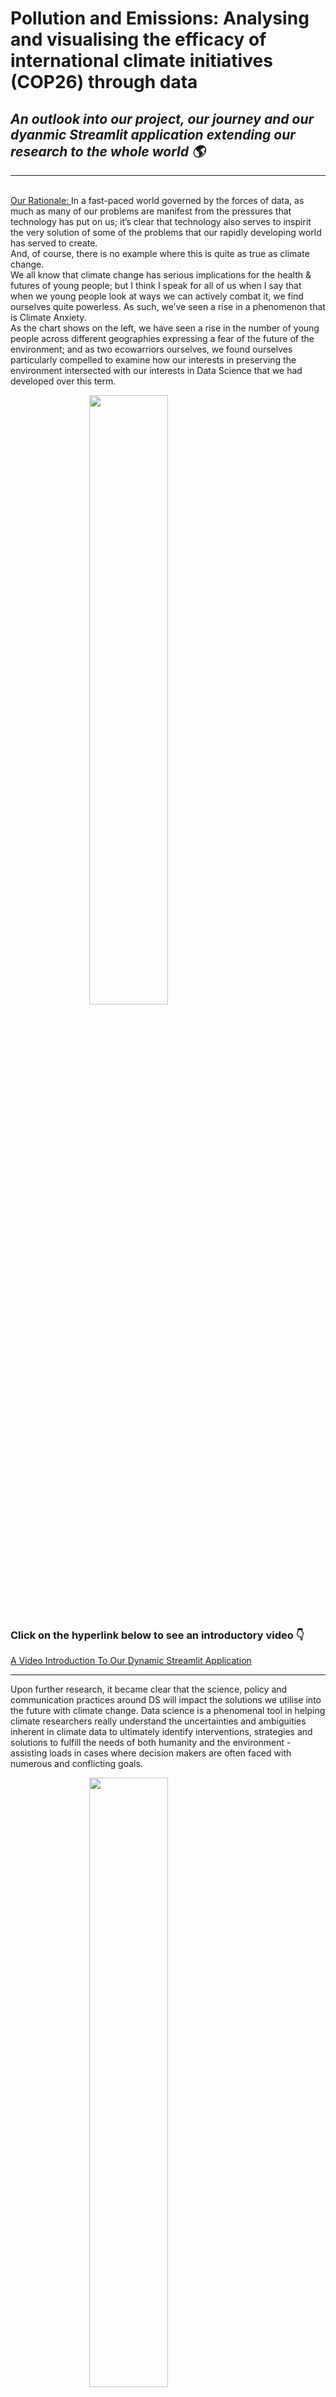 # Pollution and Emissions: Analysing and visualising the efficacy of international climate initiatives (COP26) through data 
## _An outlook into our project, our journey and our dyanmic Streamlit application extending our research to the whole world 🌎_
---
<style>
    .center {
    display: block;
    margin-left: auto;
    margin-right: auto;
    width: 50%;
    }
</style>

<br/><ins> Our Rationale: </ins>
In a fast-paced world governed by the forces of data, as much as many of our problems are
manifest from the pressures that technology has put on us; it’s clear that technology also serves
to inspirit the very solution of some of the problems that our rapidly developing world has served
to create. <br/>
And, of course, there is no example where this is quite as true as climate change. <br/>
We all know that climate change has serious implications for the health & futures of young
people; but I think I speak for all of us when I say that when we young people look at ways we
can actively combat it, we find ourselves quite powerless. As such, we’ve seen a rise in a
phenomenon that is Climate Anxiety.<br/>
As the chart shows on the left, we have seen a rise in the number of young people across
different geographies expressing a fear of the future of the environment; and as two ecowarriors ourselves, we found ourselves particularly compelled to examine how our interests in
preserving the environment intersected with our interests in Data Science that we had developed over this term.

<img src="https://github.com/AmandeepN/COP26-Analysis/raw/main/images/1.jpg" class="center"  />


### Click on the hyperlink below to see an introductory video 👇
[A Video Introduction To Our Dynamic Streamlit Application](https://www.youtube.com)

---


Upon further research, it became clear that the science, policy and communication practices
around DS will impact the solutions we utilise into the future with climate change. Data science
is a phenomenal tool in helping climate researchers really understand the uncertainties and
ambiguities inherent in climate data to ultimately identify interventions, strategies and solutions
to fulfill the needs of both humanity and the environment - assisting loads in cases where
decision makers are often faced with numerous and conflicting goals.


<img src="https://github.com/AmandeepN/COP26-Analysis/raw/main/images/2.jpg" class="center"  />


These strategies empowered by data and data science were exactly the sort of thing we hear of
at the likes of COP27, where our very own Minouche Shafik spoke in November 2022. And is
where pledges determined by data like those shared at COP27, involving the likes of countries
promising to limit global warming to 1.5 degrees are predicated. Data science is what is used to
examine the uncertainty of climate models and ultimately help visualise the issue at hand. <br/><br/><br/>
It is in this vein that we have aimed to use Data Science to go one step beyond this and, in an
almost self reflective way, examine the efficacy of the very initiatives and pledges that Data
Science has helped to create and will do so by using an Air Pollution API. We will also go one
step beyond this and examine how the degree of response to climate change following a global
climate protocol like COP26 varies depending on the level of economic development of
countries as well.
<ins> Preliminary Targets: </ins>
Our initial targets following our complete change of project centred around investigating the
efficacy of the climate initiatives. We have seen, over the last few decades, countless
environmental initiatives being introduced. We were very interested in learning exactly what
effect these initiatives had on the pollution levels of different countries. Given our API
restrictions (will be examined further), we decided to focus on COP26.
<img src="https://github.com/AmandeepN/COP26-Analysis/raw/main/images/3.jpg" class="center"  />
We are interested in answering the following questions to help us further examine the efficacy of
climate initiatives (COP26) and, moreover, ask ourselves exactly what this means for the
environment:
- Why have so many different climate initiatives been introduced over time?
- Did COP26 in particular turn out to be successful?
- What did the initiative have the largest impact on?
- Do different countries respond differently to these initiatives?
- Do discrepancies in the response of emerging and developed nations exist?
- What impacts have these initiatives had on the Air Quality Index and other polluting gasses?
- What time lags are associated with these initiatives?
- What are the short, medium and long-term effects of COP26 on the environment?
<img src="https://github.com/AmandeepN/COP26-Analysis/raw/main/images/4.jpg" class="center"  />
<ins>Our Dataset’s Chosen Locations:</ins>
<img src="https://github.com/AmandeepN/COP26-Analysis/raw/main/images/5.jpg" class="center"  />
We decided to investigate the effects of COP26 on the emissions of these six cities. We decided
to put the cities into three clusters:
Cluster containing High Income Cities: London and Washington DC

Cluster containing Newly Emerging Cities: Delhi and Gaborone

Cluster containing Low Income Cities: São Paulo and Delhi

It is important to note that we initially wanted to explore the impact on Beijing, but inputting the
longitude/latitude into the API kept generating an error, and we decided instead to investigate
the effects of COP26 on the pollution in São Paulo instead - which is in a similar

The choice of our 6 cities was entirely orientated around the fact that we wanted to have a
dimension of our findings that examined the extent of environmental response, and how this
depended on the level of economic growth that was encountered by a country. Our 6 locations
allowed us to gather good intel on a range of countries that were epitomes of their economic
categories.

Generally, economic theory produces 5 fundamental reasons why the level of environmental
response might vary by how wealthy a country is:

1. Financial resources: Wealthy countries typically have more financial resources to invest in environmental protection and sustainability initiatives. They can afford to implement more expensive and advanced technologies to reduce pollution and protect natural resources.

2. Economic priorities: Developing countries may prioritise economic growth over environmental protection, as they may see environmental regulations as a hindrance to economic development. On the other hand, developed countries may have a stronger emphasis on environmental protection as their economy has already been established.

3. Political will: Wealthy countries may have a stronger political will to address environmental issues, as they have the resources and stability to implement policies and regulations to protect the environment. Developing countries may have less political will to address environmental issues due to lack of resources and other pressing concerns.

4. Public awareness: Developed countries generally have higher levels of education and more access to information, which can lead to greater public awareness and concern about environmental issues. This can lead to greater pressure on governments and businesses to take action to protect the environment.

5. Technological capabilities: Wealthy countries typically have greater technological capabilities to address environmental issues, including the ability to monitor and assess the state of the environment, the ability to develop and implement new technologies to reduce pollution and protect natural resources, and the ability to adapt to the impacts of climate change.

We want to see how these fundamental tenets in the relationship between level of economic
wealth and responsiveness to climate change can be visualised and scrutinised with data
science. Our choice of these 6 cities enabled us to do exactly this. Furthermore (and perhaps
more fundamentally) when it came to deciding which countries to use as part of our analysis we
first identified the signatories of COP26. All of these countries had, to different extents,
committed to the conference and made pledges. 
<ins>Our Choice of Further Variables (Dates and Pollutants): </ins>
Dates (or, perhaps more accurately, our lack of them) were wholly based on our limited choice
of data sets - we will examine this further in the next section.
As for our choice of pollutants, we had quickly discerned that we required a range of different
pollutants in order to avoid the impacts of any selection bias that could have arisen from
selecting only one pollution metric.
Descriptions for our chosen pollutants are as follows:
- The first polluting gas we looked at was Carbon Monoxide. Carbon monoxide occurs primarily from emissions by fossil-fuel powered engines. We decided to look into Carbon Monoxide as one of our pollutants of interest as the API was able to return data on it. It seemed natural to focus on the evolution of this gas with the advent of the climate initiative
- We then decided to look at Ozone/ Oxygen Trioxide. When inhaled, ozone causes severe damage to the lungs. Ozone absorbs radiation, consequently acting as a greenhouse gas. As such a big contributor to the greenhouse effect, we felt it logical to investigate its evolution,
- NO2 or nitrous dioxide occurs primarily from cars, buses and trucks. It gets into the atmosphere, reacting to form Nitric acid (acid rain). This acid rain causes damage to buildings and causes the acidification of water bodies, contributing to biodiversity loss.
- We also examined the fine particulates (PM2.5) - these appear in the air, reducing the visibility. Exposure to PM2.5 has been said to cause premature mortality - so we chose to investigate this as our fourth metric of interest.
<ins>Potential Datasets:</ins>
We found out a lot of data was available online. Below are the sources we found, with the
respective numbers of datasets that each source held:
1. Open Weather Map’s API
2. WHO GHO OData API
3. European Environment Agency had 227 datasets available for use
4. Data.gov had 12 datasets available for use
5. Data.gov.uk had 7 datasets available for use
6. UKCOP26 had 4 datasets available for use
7. Local Government Associate had 5 datasets available for use
<img src="https://github.com/AmandeepN/COP26-Analysis/raw/main/images/6.jpg" class="center"  />
1. OpenWeather Air Pollution API - this was a phenomenal API that had a wealth of historical data covering 20 years of air pollution information across 9 different metrics from all across the world, bar a few key examples like Beijing.
2. OpenWeather’s Main alternative that we were looking at: the WHO GHO OData API. This proved to be a weaker option as the Air Pollution API by OpenWeather had a much more comprehensive repository of historical data than the WHO’s OData API. Although the WHO’s OData API covered a far larger number of years stemming from 2010-2019, it had actually taken an annual mean of each year of that data. Meaning that this API only provided 9 rows of historical data. We were initially attracted to this as we thought it would be a good idea to perhaps look at a range of climate protocols: the kyoto protocol of 1997, the Paris Agreement of 2016; but ultimately we realised given the severe lack of data, this wouldn’t be feasible. We ended up focusing on COP26 of 2021 and made the most of the OpenWeather Historical API to make use of the very comprehensive data it provided from over the past 2 years. Secondly and more briefly, the WHO’s OData API only provided data on PM2.5, a type of particulate; we wanted to discuss a wider range of pollutant gases that, come statistical inference, would allow us to answer our question with greater conviction.
3. 3 - 7 covers a few other sources as well that contain many relevant datasets for use. However, whether due to lack of scale, or indeed lack of applicability to the variables we were looking to analyse, we decided that the OpenWeather Air Pollution API proved to be the best dataset to answer our question and to truly examine the scale and efficacy of COP26, and be able to employ that geographical perspective as well.
<ins>Our Chosen Datasets: </ins>
Our chosen dataset: The OpenWeather Air Pollution API.
The OpenWeather API does a fantastic job of giving us access to an insanely comprehensive
dataset; monitoring and providing both present and historical air pollution data on any
coordinates, provided by latitude and longitude, in the world.
<img src="https://github.com/AmandeepN/COP26-Analysis/raw/main/images/7.jpg" class="center"  />
We mentioned that there were indeed a few limitations from the point of view of the historical
reach of the data. As mentioned we wanted to initially look at a range of global climate initiatives
extending back some 30 years but were unable to do so because of precisely this issue. We
determined that by virtue of the data extending back to November 2020 and continuing to the
present day, examining 1 climate protocol, COP26, was the best way forward. This took place in
November 2021, which found itself in the middle of our timeline and, thus, opened up the
fantastic opportunity to analyse pollution metrics in uniform time windows before, during and
after the climate conference.
<img src="https://github.com/AmandeepN/COP26-Analysis/raw/main/images/8.jpg" class="center"  />
Our API returned data on our four variables of interest. As this covered all our chosen variables,
our choice of the OpenWeather Air Pollution API was unequivocal.

<ins>Making Use of Code:</ins>
To make our code usable, we initially had to import in all of the libraries (requests, pandas,
numpy, json and matplotlib.), these gave us the critical tools we needed to ensure that we were
able to access all the tools needed in order to execute all required functions to our data.
We started by analysing OpenWeather’s Air Pollution API, seeing the total 9 variables and
began to decipher which ones could be used to universally answer our question. For some
obscure air pollutants like PM10, we had empty values for most countries so we had to withdraw
the prospect of any use of these.
Eventually we settled on using the pollutants Nitrous Oxide, Carbon Monoxide, Ozone as well
as PM2.5 particulates as our variables of interest. We created this flowchart that can be seen
below, to illustrate the scale, size and hierarchies involved with really finding ourselves with the
information that we wanted to illustrate in our visual analysis:
<img src="https://github.com/AmandeepN/COP26-Analysis/raw/main/images/9.jpg" class="center"  />
The OpenWeather API has an almost infinite amount of air pollution data that provides
information on a daily frequency over the past 2 years from all across the globe. We found that
each country had approximately 17,500 rows of data which across our 4 chosen variables postcleaning and 6 countries meant that we were processing calls and requests and dealing with
approximately 945,000 individual data points.

When we break this down into our clusters of 2 countries each, separated by their level of
economic development; low income countries, newly emerging economies and high income
countries found themselves with paginated data that was approximately equal in size at around
315,000 data points.

And then when splitting our 2 year time frame into 3 distinct and equal length periods of beforeCOP26, during-COP26 and after-COP26 we found ourselves with data points across our 4
chosen pollution metrics at about 105,000. Which surprisingly, at least compared to other
groups, was a lot more manageable than it had initially seemed.

We utilised the drop function to allow us to drop unnecessary columns. This allowed us to drop
the columns of the variables that we were not actually interested in (SO2, CH4).
Using the concat function, we merged the 6 dataframes into one, main, dataframe. This made
subsequent data operations a bit easier. We also utilised the .loc function to filter out the time
range that we needed (pre, during and post COP26).
<ins>Use of Pandas:</ins>
We used the pd.Dataframe function to create the data frame itself. We then made use of several
pandas functions such as concat (to merge the data frames together) and drop to remove
unnecessary columns. We utilised df.rank to do dataframe operations - finding which countries
were the largest contributors to pollution before the inception of COP26 and how these rankings
evolved with the advent of the initiative.
<ins>Missing data:</ins>
<img src="https://github.com/AmandeepN/COP26-Analysis/raw/main/images/10.jpg" class="center"  />
We had to employ the use of the DropNA function for this. This allowed us to remove all NaN
values that, come data visualisation, would not be able to return anything meaningful and would
have produced many annoying errors. You’ll see this in practice in some of the correlation data
we will employ for Gaborone’s during and post COP26 data.

<ins>Joining Several Databases:</ins>
<img src="https://github.com/AmandeepN/COP26-Analysis/raw/main/images/11.jpg" class="center"  />
We used .concat which concatenated the 6 different data frames into a singular dataframe. We
then placed these multiple data frames into a singular list. The diagram towards the bottom on
the left illustrates this process.
<ins>Preliminary Visualisation (Time Series):</ins>
<img src="https://github.com/AmandeepN/COP26-Analysis/raw/main/images/12.jpg" class="center"  />
Briefly explaining some of the code we employed in the experimentation we started off with;
MatPlotLib provided the basis of our preliminary experimentation. This is something that we
have already dealt with through problem sets and on the few python courses we have done
ourselves. But, in essence we started off by plotting graphs of the same pollutant (on this page
you can see PM2.5) for our 6 different cities and timeframes; that being before, during and after
COP26.
Obviously plotting the designated start and end times for these periods on the x-axis and the
pollutant levels on the y-axis, we were able to access quite a comprehensive graph illustrating
air pollution levels over the course of a period for all cities and potentially a bit of a story
associated with this data.
The first graph demonstrates the PM2.5 levels before the advent of COP26. We can see huge
fluctuations in the level of PM2.5, especially with Delhi. Looking at the graph, it is very hard to
discern between the PM2.5 emissions of the HIC; they are covered by the other clusters, so we
decided to use a slightly different structure when we mapped out the PM2.5 emissions during
COP26 (second graph). We still see big fluctuations in Delhi’s levels of emissions, however
there is a visible and significant reduction in the emissions of São Paulo. This can be explained
by the firm commitment that Brazil made during the conference.
After the advent of COP26, Brazil’s emissions have reduced significantly compared to those
before the introduction of the initiative. Delhi seems to continue to have significant PM2.5
emissions - due to the soft commitments made in the short term.
<img src="https://github.com/AmandeepN/COP26-Analysis/raw/main/images/13.jpg" class="center"  />
Ozone emissions, similar to PM2.5, seemed to have large variations across the board in the
build up to COP26. Once again, India seems to be a big contributor, with Sao paulo and
gaborone also remaining big emitters of oxygen
trioxide.
<img src="https://github.com/AmandeepN/COP26-Analysis/raw/main/images/14.jpg" class="center"  />
COP26 seems to have a far more significant reduction on Ozone emissions compared to PM2.5
- across the board, ozone emissions have dropped significantly for the different nations, with
significant drops for Port-Au-Prince and Gaborone - the conference ended up having significant
decreases in 03, and a comparatively larger impact than PM2.5
After COP26, the emissions have decreased across the board, but have increased slightly
compared to during COP26. This reflects almost a ‘wearing off’ of the effects of the conference,
with countries resorting back to their old ways as time goes on.
To highlight this aspect of firms resorting back to their old ways, we decided to graph the NO2
emissions during and after the conference - here too, it seems that as length of time since
cop26 increases, the effects it had start to wear off slightly - perhaps this is why so many
initiatives have been targeted over the last couple
decades.
<img src="https://github.com/AmandeepN/COP26-Analysis/raw/main/images/15.jpg" class="center"  />
<ins>Further Preliminary Visualisation (Time Series):</ins>
Further experimentation, as you can see over this slide and next, involved us plotting different
cities and air pollutants over the same distinct 3 time periods as before to examine the effects of
COP26 and seeing very clearly how these varied by the level of a country’s economic
development.
<img src="https://github.com/AmandeepN/COP26-Analysis/raw/main/images/16.jpg" class="center"  />
<img src="https://github.com/AmandeepN/COP26-Analysis/raw/main/images/17.jpg" class="center"  />
Much of this was aroused by focusing on one city, one air pollutant and one time frame in a
single graph as opposed to a range of them which we had seen in our preliminary
experimentation. Obviously we can see that some graphs share a lot more than others, so what
we really wanted to do at this point was refine our data visualisation, potentially even move
beyond MatPlotLib, to ultimately share a graph that definitively tells us something about the role
of COP26 in responding to climate change.
<ins>More Refined Visualisation (Bar Charts):</ins>
Expanding on our preliminary investigations, we went further in data visualisation to create more
sophisticated data visualisation models that provided us clearer identification of what patterns
were at plaIn this first graph, we see pollutant levels before, during and after COP26 in Sao
Paulo:
<img src="https://github.com/AmandeepN/COP26-Analysis/raw/main/images/18.jpg" class="center"  />
The first thing observable is that the Carbon Monoxide levels actually fell during the initiative.
However, after COP26, the levels started to increase again? Is this evidence of a time lag - with
countries resorting back to their initial behaviours once the initiative is no longer current?
We were very interested in seeing if this would be the case with other variables.
<img src="https://github.com/AmandeepN/COP26-Analysis/raw/main/images/19.jpg" class="center"  />
These next few graphs map out the pollution levels for the other cities that we analysed -we sce
that time lags exist for the other countries as well, but interestingly it seems to be for different
variables - primarily No2 emissions.
<ins>More Refined Visualisation (Pie Charts) [CO]:</ins>
We then tried to visualise these lags in a slightly different way - using pie charts.
1. Before COP26, Delhi and Sao Paulo were the biggest carbon monoxide emitters. There seems to be a big diversity in emissions.
<img src="https://github.com/AmandeepN/COP26-Analysis/raw/main/images/20.jpg" class="center"  />
2. During COP 26, Delhi increased their carbon monoxide emissions by 42% whilst Sao Paulo reduced their emissions by 96.5%. There are clearly huge differences in the response of different nations.

3. After COP26, Delhi found itself emitting similar carbon monoxide levels as pre-COP26. Sao Paulo increased emissions by 83%; the effects seem to wear off with time.
<ins>More Refined Visualisation (Pie Charts) [O3]:</ins>
1. Before the conference there seemed to be an asymmetry in the ozone pollutant levels, with most cities falling around the 20% region.
<img src="https://github.com/AmandeepN/COP26-Analysis/raw/main/images/21.jpg" class="center"  />
2. The ozone levels seemed not to change too much during the conference. London reduced its emissions by 33%.
3. The COP26 conference seemed not to play a big role when it came to ozone emissions - Washington went back to precisely its pre-COP26 levels.
<ins>More Refined Visualisation (Pie Charts) [PM2.5]:</ins>
1. Before COP26, Delhi had the highest PM2.5 emission levels.
<img src="https://github.com/AmandeepN/COP26-Analysis/raw/main/images/22.jpg" class="center"  />
2. Delhi increased its PM2.5 emission levels by 27% - seems intuitively strange.
3. Once again, after COP26, the PM2.5 levels seem unchanged compared to before the conference.
<ins>More Refined Visualisation (Pie Charts) [NO2]:</ins>
1. Before COP26, Sao Paulo had the highest nitrous dioxide emission levels.
<img src="https://github.com/AmandeepN/COP26-Analysis/raw/main/images/23.jpg" class="center"  />
2. Delhi increased its emissions by 50.3% whilst Sao Paulo managed to reduce their nitrous dioxide by 38.11%.
3. Delhi, Sao Paulo and London seemed to have returned to its pre-COP26 nitrous dioxide levels.
<ins>Preparing Data For Advanced Heatmap Analysis:</ins>
Step 1 - Cleaning the data:

Our first step of cleaning the data involved us firstly importing in all the libraries (requests,
pandas, numpy, json, matplotlib (to plot our data). We used Google Colab as we had to import
files (since it operates on the cloud). We then accessed all of this data through the API key we
received upon signing up to OpenWeather’s air pollution API. We then collected our data
using location - this involved using specific longitude and latitude information to access the data
we needed. The lon/lat functions specify the coordinates for each of the cities that we were
interested in. We added the start and end dates, to highlight pollution in the build-up, during and
post the introduction of the COP26 initiative. Using a Unix time converter, we converted the start
and end dates into the unix form. The API Documentation needed the unix code to process the
start dates. We then repeated this process for each of the other cities that we were interested
in.
<img src="https://github.com/AmandeepN/COP26-Analysis/raw/main/images/24.jpg" class="center"  />
Step 2 - Cleaning the Data:
<img src="https://github.com/AmandeepN/COP26-Analysis/raw/main/images/25.jpg" class="center"  />
Using our example of São Paulo, let’s walk you through each step behind the cleaning of the
data and then, moreover, how we employed this cleaning to pivot, melt and mutate our data:
1. We used the combine function to make the data frames into a single list and assigned it to the variable ‘combined,’ this allowed us to loop through the data frames; allowing us to execute the column dropping and concatenation as efficiently as possible.
2. For each value in the list of combined, we run a loop to change all unix code to datetime. Drop columns for main, components and dt.
3. Concatenating data frames, and merging them around axis 1 (the second axis) - admittedly, we needed to use our week 8 here.
4. We concatenate for each of the cities, merging the data frames together respectively (step 3-step 8)
5. Step 9 - made a new list containing the new data frames. Defined a new dataframe under the combined2 variable that brings together all the cleaned data frames into a single list.
6. Step 10 - dropping the columns for main, components and dt, this time for our new combined2 variable

As the outcome of this cleaning, which required a process of pivoting, melting and mutating our
data, can see when we visualise our same example of Sao Paulo, we have a much cleaner
dataframe.
<img src="https://github.com/AmandeepN/COP26-Analysis/raw/main/images/26.jpg" class="center"  />
The dates for our 17,500 rows for this location over the total time we are able to access are very
clear, as are the pollutants we have a particular interest in which find their associated values
going down on the left hand side.
<ins>Initial Heatmap</ins>
<ins>Exploration:</ins>
<img src="https://github.com/AmandeepN/COP26-Analysis/raw/main/images/27.jpg" class="center"  />
What does this clean data mean in terms of hard core data visualisation?
In week 8 of the course, we did a lot of work with MatPlotLib in order to produce some basic
continuous graphs of air pollutants across our 3 distinct time frames of pre, during and post
COP26 for all of our cities. But one of the biggest criticisms we had for ourselves was that we
wanted to be a little more creative, we wanted to be a little more advanced.

So we entered the wonderful world of heatmaps. Which, through a process of continuous
refinement as we will present over the next few slides, really ended up being a phenomenal way
to visualise, compare and contrast air pollution metrics across time periods.

The above here shows some of our initial efforts. We can see that our heatmaps are initially
quite obscure, and whilst showed an accurate reflection of variation in all of our pollution metrics
across all of our cities across the whole time period provided by the API, we were still unable to
get clear information out of this and moreover, information that could then provide the grounds
of summary stats in order to really help us answer the question at hand.
<ins>Further Heatmap Exploration:</ins>
<img src="https://github.com/AmandeepN/COP26-Analysis/raw/main/images/28.jpg" class="center"  />
These more refined heatmaps try to elucidate what the real target areas had been during the
cop26 initiative. The X axis includes the days of the week, whilst the Y axis involves the different
months. We see that, for all of the countries (excluding Gaborone - the missing data which, as
explored through NAN values) didn't return us with a heatmap; we will explore this in Statistical
inference. There seems to be the highest pollution in the middle of the year, which ceases
slightly towards the latter points of the year. It seems intuitive, that there are short term time lags
at least whilst the plans are being introduced.
<ins>Refining Our Heatmaps:</ins>
<img src="https://github.com/AmandeepN/COP26-Analysis/raw/main/images/29.jpg" class="center"  />
After our attempts, we really bolstered down our efforts to create a much clearer and more
representative heatmap.
After much persistence, we were able to do this; the following providing the steps:
In step number 1, we import the datetime module. This is the heart and essence of our ability to
break pollution data by time and date.

In step number 2, we rename our columns so that they make sense.

In step number 3, we proceed to concatenate all 6 of our locational data frames/

In step number 4 proceed to drop NaN values and you can see some of this in step number 5,
where when we visualise this dataframe, you can see a slew of 0s for the data concerning
gaborone, where we had a considerable problem with missing data.

In our final step, we then use calplot, which is a function that creates heatmaps from pandas
time series data. And enables us to structure our heatmaps such that they are colour coded by
calendar days.
<ins>The Outcome Of Our Refinement:</ins>
Below presents our final and refined heatmaps. It is clear that, through these, we are able to tell
a story. This is particularly relevant as we begin to examine the specific measures that were
undertaken by each respective country:
1. Washington: Washington, D.C. had moderate levels of air pollution before COP26. During the conference, the US government announced new plans to reduce emissions from the transportation sector. As a result, heat maps show a small decrease in pollution levels in Washington, D.C. during and after COP26.
2. Sao Paulo: Sao Paulo had high levels of air pollution before COP26. However, during the conference, the Brazilian government announced new plans to reduce emissions from the transportation and industrial sectors. As a result, heat maps show a moderate decrease in pollution levels in Sao Paulo during and after COP26.
3. Gaborone: Gaborone had relatively low levels of air pollution before COP26. However, during the conference, the Botswana government did not announce any major plans to reduce emissions. Heat maps show little to no change in pollution levels in Gaborone during and after COP26.
4. London: London had relatively low levels of air pollution before COP26. During the conference, the UK government announced new targets for reducing emissions from the power sector. As a result, heat maps show a small decrease in pollution levels in London during and after COP26.
5. Delhi: Delhi had high levels of air pollution before COP26. However, during the conference, the Indian government did not implement as many strict regulations. Heat maps show only a slight decrease in pollution levels in Delhi during and after COP26. 6. Port-au-Prince: Port-au-Prince had moderate levels of air pollution before COP26. However, during the conference, the Haitian government did not announce any major plans to reduce emissions. Heat maps show little to no change in pollution levels in Portau-Prince during and after COP26.
<img src="https://github.com/AmandeepN/COP26-Analysis/raw/main/images/30.jpg" class="center"  />
<img src="https://github.com/AmandeepN/COP26-Analysis/raw/main/images/31.jpg" class="center"  />
<ins>Statistical Inference:</ins>
We wished to analyse the correlation between each of the pollutants before, during and after the
COP26 initiative. We see here that there is a very strong relationship between carbon monoxide
and no2 in Sao Paulo, during the pandemic this actually weakened - to 0.73 before slightly
increasing to 0.78 - it seems that the COP26 initiative actually changed the correlations between
each of the variables.
<img src="https://github.com/AmandeepN/COP26-Analysis/raw/main/images/32.jpg" class="center"  />
We have used the Seaborn Python data visualisation library, based on matplotlib, to develop
correlation data as summary statistics. The role of this is to shed light on our limitation last week
concerning causation vs correlation. Investigating correlations between all gases before, during
and after COP26 across all of our locations will allow us to explore whether or not the initiative
has affected the interrelations between a country’s pollutants. Pre-COP26, we noticed that ozone
emissions were strongly correlated with the carbon monoxide emissions in Gaborone (a
correlation of 0.36 existed between the two), which actually fell to 0.11 during the conference. It
did, however, slightly increase to 0.4 after the conference; perhaps once again indicating the time
lag.
<img src="https://github.com/AmandeepN/COP26-Analysis/raw/main/images/33.jpg" class="center"  />
<ins>Our Verdict & Answer:</ins>
As we discussed, we found different countries responded differently to the conference:
We saw the countries demonstrated time lags when it came to their emissions; they generally
decreased their emissions suddenly during COP26 then increased them again after COP26; this
was most notable for Brazil as noted. We found clear evidence of time lags when it came to their
response and concluded this is why so many climate initiatives have been implemented over the
last 30 years.
Delhi, in particular, seemed not to fit this trend - they actually increased their emissions during the
pandemic. Clearly, different countries respond in different ways contingent on their levels of
development.

---

## Appendix
- [Reference 1](https://www.youtube.com)
- [Reference 2](https://www.youtube.com)
- [Reference 3](https://www.youtube.com)
- [Reference 4](https://www.youtube.com)